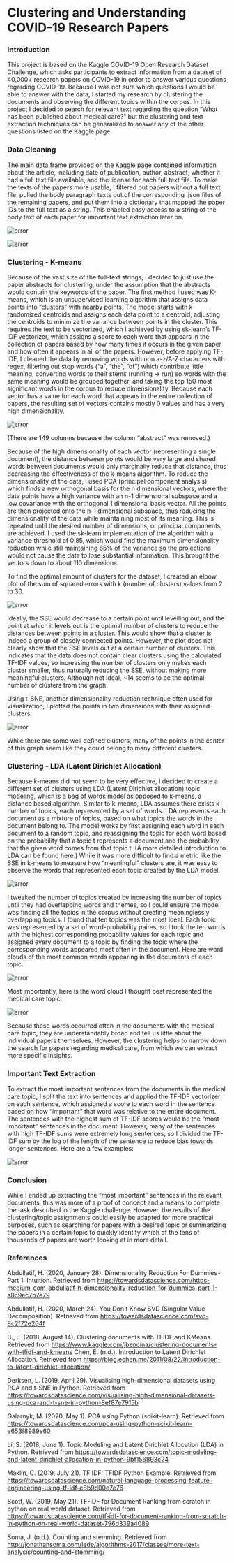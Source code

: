 # Clustering and Understanding COVID-19 Research Papers

### Introduction
This project is based on the Kaggle COVID-19 Open Research Dataset Challenge, which asks participants to extract information from a dataset of 40,000+ research papers on COVID-19 in order to answer various questions regarding COVID-19. Because I was not sure which questions I would be able to answer with the data,  I started my research by clustering the documents and observing the different topics within the corpus. In this project I decided to search for relevant text regarding the question “What has been published about medical care?” but the clustering and text extraction techniques can be generalized to answer any of the other questions listed on the Kaggle page.

### Data Cleaning
The main data frame provided on the Kaggle page contained information about the article, including date of publication, author, abstract, whether it had a full text file available, and the license for each full text file. To make the texts of the papers more usable, I filtered out papers without a full text file, pulled the body paragraph texts out of the corresponding .json files of the remaining papers, and put them into a dictionary that mapped the paper IDs to the full text as a string. This enabled easy access to a string of the body text of each paper for important text extraction later on.

![error](https://github.com/jay-feng/CORD-project/blob/media/main-df.png?raw=true)

![error](https://github.com/jay-feng/CORD-project/blob/media/json-format.png?raw=true)

### Clustering - K-means
Because of the vast size of the full-text strings, I decided to just use the paper abstracts for clustering, under the assumption that the abstracts would contain the keywords of the paper. The first method I used was K-means, which is an unsupervised learning algorithm that assigns data points into “clusters” with nearby points. The model starts with k randomized centroids and assigns each data point to a centroid, adjusting the centroids to minimize the variance between points in the cluster. This requires the text to be vectorized, which I achieved by using sk-learn’s TF-IDF vectorizer, which assigns a score to each word that appears in the collection of papers based by how many times it occurs in the given paper and how often it appears in all of the papers. However, before applying TF-IDF, I cleaned the data by removing words with non a-z/A-Z characters with regex, filtering out stop words (“a”, “the”, “of”) which contribute little meaning, converting words to their stems (running -> run) so words with the same meaning would be grouped together, and taking the top 150 most significant words in the corpus to reduce dimensionality. Because each vector has a value for each word that appears in the entire collection of papers, the resulting set of vectors contains mostly 0 values and has a very high dimensionality.

![error](https://github.com/jay-feng/CORD-project/blob/media/tfidf-vectors.png?raw=true)

(There are 149 columns because the column “abstract” was removed.)

Because of the high dimensionality of each vector (representing a single document), the distance between points would be very large and shared words between documents would only marginally reduce that distance, thus decreasing the effectiveness of the k-means algorithm. To reduce the dimensionality of the data, I used PCA (principal component analysis), which finds a new orthogonal basis for the n dimensional vectors, where the data points have a high variance with an n-1 dimensional subspace and a low covariance with the orthogonal 1 dimensional basis vector. All the points are then projected onto the n-1 dimensional subspace, thus reducing the dimensionality of the data while maintaining most of its meaning. This is repeated until the desired number of dimensions, or principal components, are achieved. I used the sk-learn implementation of the algorithm with a variance threshold of 0.85, which would find the maximum dimensionality reduction while still maintaining 85% of the variance so the projections would not cause the data to lose substantial information. This brought the vectors down to about 110 dimensions.

To find the optimal amount of clusters for the dataset, I created an elbow plot of the sum of squared errors with k (number of clusters) values from 2 to 30.

![error](https://github.com/jay-feng/CORD-project/blob/media/kmeans-elbow-plot.png?raw=true)

Ideally, the SSE would decrease to a certain point until levelling out, and the point at which it levels out is the optimal number of clusters to reduce the distances between points in a cluster. This would show that a cluster is indeed a group of closely connected points. However, the plot does not clearly show that the SSE levels out at a certain number of clusters. This indicates that the data does not contain clear clusters using the calculated TF-IDF values, so increasing the number of clusters only makes each cluster smaller, thus naturally reducing the SSE, without making more meaningful clusters. Although not ideal, ~14 seems to be the optimal number of clusters from the graph.

Using t-SNE, another dimensionality reduction technique often used for visualization, I plotted the points in two dimensions with their assigned clusters.

![error](https://github.com/jay-feng/CORD-project/blob/media/kmeans-tsne-plot.png?raw=true)

While there are some well defined clusters, many of the points in the center of this graph seem like they could belong to many different clusters.

### Clustering - LDA (Latent Dirichlet Allocation)
Because k-means did not seem to be very effective, I decided to create a different set of clusters using LDA (Latent Dirichlet allocation) topic modeling, which is a bag of words model as opposed to k-means, a distance based algorithm. Similar to k-means, LDA assumes there exists k number of topics, each represented by a set of words. LDA represents each document as a mixture of topics, based on what topics the words in the document belong to. The model works by first assigning each word in each document to a random topic, and reassigning the topic for each word based on the probability that a topic t represents a document and the probability that the given word comes from that topic t. (A more detailed introduction to LDA can be found here.) While it was more difficult to find a metric like the SSE in k-means to measure how “meaningful” clusters are, it was easy to observe the words that represented each topic created by the LDA model.

![error](https://github.com/jay-feng/CORD-project/blob/media/lda-topic-examples.png?raw=true)

I tweaked the number of topics created by increasing the number of topics until they had overlapping words and themes, so I could ensure the model was finding all the topics in the corpus without creating meaninglessly overlapping topics. I found that ten topics was the most ideal. Each topic was represented by a set of word-probability paires, so I took the ten words with the highest corresponding probability values for each topic and assigned every document to a topic by finding the topic where the corresponding words appeared most often in the document. Here are word clouds of the most common words appearing in the documents of each topic.

![error](https://github.com/jay-feng/CORD-project/blob/media/word-clouds.png?raw=true)

Most importantly, here is the word cloud I thought best represented the medical care topic:

![error](https://github.com/jay-feng/CORD-project/blob/media/medical-word-cloud.png?raw=true)

Because these words occurred often in the documents with the medical care topic, they are understandably broad and tell us little about the individual papers themselves. However, the clustering helps to narrow down the search for papers regarding medical care, from which we can extract more specific insights.

### Important Text Extraction
To extract the most important sentences from the documents in the medical care topic, I split the text into sentences and applied the TF-IDF vectorizer on each sentence, which assigned a score to each word in the sentence based on how “important” that word was relative to the entire document. The sentences with the highest sum of TF-IDF scores would be the “most important” sentences in the document. However, many of the sentences with high TF-IDF sums were extremely long sentences, so I divided the TF-IDF sum by the log of the length of the sentence to reduce bias towards longer sentences. Here are a few examples:

![error](https://github.com/jay-feng/CORD-project/blob/media/important-sentences.png?raw=true)

### Conclusion
While I ended up extracting the “most important” sentences in the relevant documents, this was more of a proof of concept and a means to complete the task described in the Kaggle challenge. However, the results of the clustering/topic assignments could easily be adapted for more practical purposes, such as searching for papers with a desired topic or summarizing the papers in a certain topic to quickly identify which of the tens of thousands of papers are worth looking at in more detail.

### References
Abdullatif, H. (2020, January 28). Dimensionality Reduction For Dummies - Part 1: Intuition. Retrieved from https://towardsdatascience.com/https-medium-com-abdullatif-h-dimensionality-reduction-for-dummies-part-1-a8c9ec7b7e79

Abdullatif, H. (2020, March 24). You Don't Know SVD (Singular Value Decomposition). Retrieved from https://towardsdatascience.com/svd-8c2f72e264f

B., J. (2018, August 14). Clustering documents with TFIDF and KMeans. Retrieved from https://www.kaggle.com/jbencina/clustering-documents-with-tfidf-and-kmeans
Chen, E. (n.d.). Introduction to Latent Dirichlet Allocation. Retrieved from https://blog.echen.me/2011/08/22/introduction-to-latent-dirichlet-allocation/

Derksen, L. (2019, April 29). Visualising high-dimensional datasets using PCA and t-SNE in Python. Retrieved from https://towardsdatascience.com/visualising-high-dimensional-datasets-using-pca-and-t-sne-in-python-8ef87e7915b

Galarnyk, M. (2020, May 1). PCA using Python (scikit-learn). Retrieved from https://towardsdatascience.com/pca-using-python-scikit-learn-e653f8989e60

Li, S. (2018, June 1). Topic Modeling and Latent Dirichlet Allocation (LDA) in Python. Retrieved from https://towardsdatascience.com/topic-modeling-and-latent-dirichlet-allocation-in-python-9bf156893c24

Maklin, C. (2019, July 21). TF IDF: TFIDF Python Example. Retrieved from https://towardsdatascience.com/natural-language-processing-feature-engineering-using-tf-idf-e8b9d00e7e76

Scott, W. (2019, May 21). TF-IDF for Document Ranking from scratch in python on real world dataset. Retrieved from https://towardsdatascience.com/tf-idf-for-document-ranking-from-scratch-in-python-on-real-world-dataset-796d339a4089

Soma, J. (n.d.). Counting and stemming. Retrieved from http://jonathansoma.com/lede/algorithms-2017/classes/more-text-analysis/counting-and-stemming/

